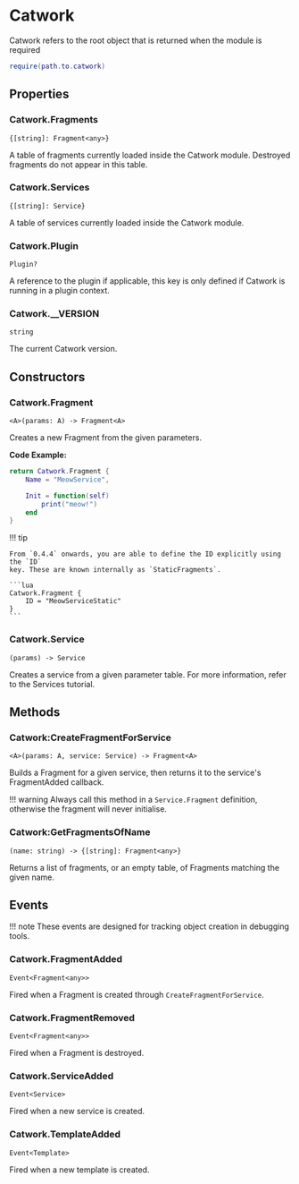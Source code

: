 # Catwork

Catwork refers to the root object that is returned when the module is required

```lua
require(path.to.catwork)
```

## Properties

### Catwork.Fragments

`{[string]: Fragment<any>}`

A table of fragments currently loaded inside the Catwork module. Destroyed
fragments do not appear in this table.

### Catwork.Services

`{[string]: Service}`

A table of services currently loaded inside the Catwork module.

### Catwork.Plugin

`Plugin?`

A reference to the plugin if applicable, this key is only defined if Catwork
is running in a plugin context.

### Catwork.__VERSION

`string`

The current Catwork version.

## Constructors

### Catwork.Fragment

`<A>(params: A) -> Fragment<A>`

Creates a new Fragment from the given parameters.

**Code Example:**

```lua
return Catwork.Fragment {
	Name = "MeowService",

	Init = function(self)
		print("meow!")
	end
}
```

!!! tip

	From `0.4.4` onwards, you are able to define the ID explicitly using the `ID`
	key. These are known internally as `StaticFragments`.

	```lua
	Catwork.Fragment {
		ID = "MeowServiceStatic"
	}
	```

### Catwork.Service

`(params) -> Service`

Creates a service from a given parameter table. For more information, refer to
the Services tutorial.

## Methods

### Catwork:CreateFragmentForService

`<A>(params: A, service: Service) -> Fragment<A>`

Builds a Fragment for a given service, then returns it to the service's FragmentAdded
callback.

!!! warning
	Always call this method in a `Service.Fragment` definition, otherwise the
	fragment will never initialise.

### Catwork:GetFragmentsOfName

`(name: string) -> {[string]: Fragment<any>}`

Returns a list of fragments, or an empty table, of Fragments matching the given
name.

## Events

!!! note
	These events are designed for tracking object creation in debugging tools.

### Catwork.FragmentAdded

`Event<Fragment<any>>`

Fired when a Fragment is created through `CreateFragmentForService`.

### Catwork.FragmentRemoved

`Event<Fragment<any>>`

Fired when a Fragment is destroyed.

### Catwork.ServiceAdded

`Event<Service>`

Fired when a new service is created.

### Catwork.TemplateAdded

`Event<Template>`

Fired when a new template is created.
